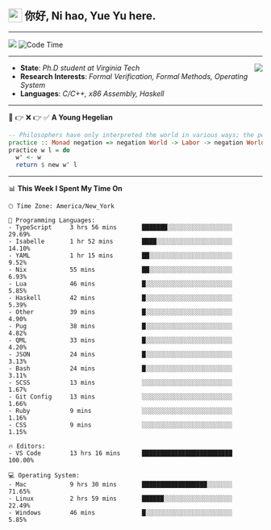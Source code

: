 <h2> <img style="vertical-align: text-bottom;" src=https://slackmojis.com/emojis/13253-yay-frog/download/ width=27> 你好, Ni hao, Yue Yu here. </h2>

---

![](https://shields.io/badge/dynamic/json?color=blue&amp;label=Visitors&amp;query=value&amp;url=https://api.countapi.xyz/hit/fishjump.fishjump) ![Code Time](https://img.shields.io/badge/Code%20Time-287%20hrs%2020%20mins-blue)

---

<img align='right' src=https://slackmojis.com/emojis/5264-coding/download> </td>

- **State**: *Ph.D student at Virginia Tech*
- **Research Interests**: *Formal Verification, Formal Methods, Operating System*
- **Languages**: *C/C++, x86 Assembly, Haskell*

---

🚫 👉 ❌ 👉 ✅ **A Young Hegelian**

``` haskell
-- Philosophers have only interpreted the world in various ways; the point is to change it.
practice :: Monad negation => negation World -> Labor -> negation World
practice w l = do
  w' <- w
  return $ new w' l
```

---


📊 **This Week I Spent My Time On** 

```text
🕑︎ Time Zone: America/New_York

💬 Programming Languages:
- TypeScript     3 hrs 56 mins       ███████░░░░░░░░░░░░░░░░░░     29.69%
- Isabelle       1 hr 52 mins        ████░░░░░░░░░░░░░░░░░░░░░     14.10%
- YAML           1 hr 15 mins        ██░░░░░░░░░░░░░░░░░░░░░░░     9.52%
- Nix            55 mins             ██░░░░░░░░░░░░░░░░░░░░░░░     6.93%
- Lua            46 mins             █░░░░░░░░░░░░░░░░░░░░░░░░     5.85%
- Haskell        42 mins             █░░░░░░░░░░░░░░░░░░░░░░░░     5.39%
- Other          39 mins             █░░░░░░░░░░░░░░░░░░░░░░░░     4.90%
- Pug            38 mins             █░░░░░░░░░░░░░░░░░░░░░░░░     4.82%
- QML            33 mins             █░░░░░░░░░░░░░░░░░░░░░░░░     4.20%
- JSON           24 mins             █░░░░░░░░░░░░░░░░░░░░░░░░     3.13%
- Bash           24 mins             █░░░░░░░░░░░░░░░░░░░░░░░░     3.11%
- SCSS           13 mins             ░░░░░░░░░░░░░░░░░░░░░░░░░     1.67%
- Git Config     13 mins             ░░░░░░░░░░░░░░░░░░░░░░░░░     1.66%
- Ruby           9 mins              ░░░░░░░░░░░░░░░░░░░░░░░░░     1.16%
- CSS            9 mins              ░░░░░░░░░░░░░░░░░░░░░░░░░     1.15%

🔥 Editors:
- VS Code        13 hrs 16 mins      █████████████████████████     100.00%

💻 Operating System:
- Mac            9 hrs 30 mins       ██████████████████░░░░░░░     71.65%
- Linux          2 hrs 59 mins       ██████░░░░░░░░░░░░░░░░░░░     22.49%
- Windows        46 mins             █░░░░░░░░░░░░░░░░░░░░░░░░     5.85%
```

